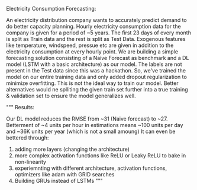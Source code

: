 Electricity Consumption Forecasting:

An electricity distribution company wants to accurately predict demand to do better capacity planning. 
Hourly electricity consumption data for the company is given for a period of ~5 years.
The first 23 days of every month is split as Train data and the rest is split as Test Data. 
Exogenous features like temperature, windspeed, pressue etc are given in addition to the electricity consumption at every hourly point.
We are building a simple forecasting solution consisting of a Naive Forecast as benchmark and a DL model (LSTM with a basic architecture) as our model.
The labels are not present in the Test data since this was a hackathon. So, we've trained the model on our entire training data and only added dropout regularization to minimize overfitting.
This is not the ideal way to train our model. Better alternatives would ne splliting the given train set further into a true training & validation set to ensure the model generalizes well.


"""
Results:

Our DL model reduces the RMSE from ~31 (Naive forecast) to ~27. Betterment of ~4 units per hour in estimations means ~100 units per day and ~36K units per year (which is not a small amoung)
It can even be bettered through: 
1) adding more layers (changing the architecture)
2) more complex activation functions like ReLU or Leaky ReLU to bake in non-linearity
3) experiemnting with different architecture, activation functions, optimizers like adam with GRID searches
4) Building GRUs instead of LSTMs
"""
